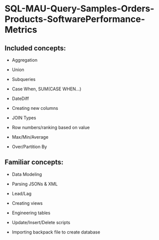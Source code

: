 # SQL-MAU-Query-Samples-Orders-Products-SoftwarePerformance-Metrics

## Included concepts:

- Aggregation

- Union

- Subqueries

- Case When, SUM(CASE WHEN...)

- DateDiff

- Creating new columns

- JOIN Types

- Row numbers/ranking based on value

- Max/Min/Average

- Over/Partition By

## Familiar concepts:

- Data Modeling

- Parsing JSONs & XML

- Lead/Lag

- Creating views

- Engineering tables

- Update/Insert/Delete scripts

- Importing backpack file to create database
